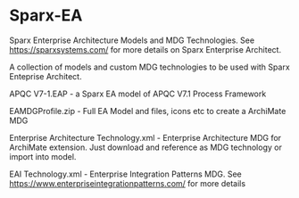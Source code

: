 # Sparx-EA
Sparx Enterprise Architecture Models and MDG Technologies. See https://sparxsystems.com/ for more details on Sparx Enterprise Architect.

A collection of models and custom MDG technologies to be used with Sparx Enteprise Architect.

APQC V7-1.EAP - a Sparx EA model of APQC V7.1 Process Framework

EAMDGProfile.zip - Full EA Model and files, icons etc to create a ArchiMate MDG

Enterprise Architecture Technology.xml - Enterprise Architecture MDG for ArchiMate extension. Just download and reference as MDG technology or import into model.

EAI Technology.xml - Enterprise Integration Patterns MDG. See https://www.enterpriseintegrationpatterns.com/ for more details
